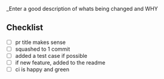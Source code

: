 _Enter a good description of whats being changed and WHY

## Checklist

- [ ] pr title makes sense
- [ ] squashed to 1 commit
- [ ] added a test case if possible
- [ ] if new feature, added to the readme
- [ ] ci is happy and green
